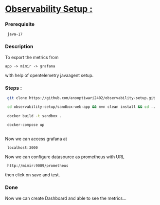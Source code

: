 # <u> Observability Setup :</u>

### Prerequisite

```text
 java-17
```

### Description

To export the metrics from 

``app -> mimir -> grafana``

with help of opentelemetry javaagent setup.

### Steps :

```bash
 git clone https://github.com/anooptiwari2402/observability-setup.git

 cd observability-setup/sandbox-web-app && mvn clean install && cd ..
 
 docker build -t sandbox .
 
 docker-compose up
 
```

Now we can access grafana at 

```url
 localhost:3000
```

Now we can configure datasource as prometheus with URL

```url
 http://mimir:9009/prometheus
```

then click on save and test.

### Done

Now we can create Dashboard and able to see the metrics...




